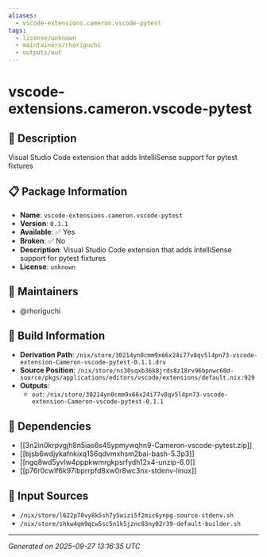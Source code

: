 ```yaml
---
aliases:
  - vscode-extensions.cameron.vscode-pytest
tags:
  - license/unknown
  - maintainers/rhoriguchi
  - outputs/out
---
```


# vscode-extensions.cameron.vscode-pytest

## 📝 Description

Visual Studio Code extension that adds IntelliSense support for pytest fixtures

## 📋 Package Information

- **Name**: `vscode-extensions.cameron.vscode-pytest`
- **Version**: `0.1.1`
- **Available**: ✅ Yes
- **Broken**: ✅ No
- **Description**: Visual Studio Code extension that adds IntelliSense support for pytest fixtures
- **License**: `unknown`
## 👥 Maintainers

- @rhoriguchi


## 🔧 Build Information

- **Derivation Path**: `/nix/store/30214yn0cmm9x66x24i77v8qv5l4pn73-vscode-extension-Cameron-vscode-pytest-0.1.1.drv`
- **Source Position**: `/nix/store/ns30sqxb36k8jrds8z18rv96bpnwc60d-source/pkgs/applications/editors/vscode/extensions/default.nix:929`
- **Outputs**:
  - `out`:  `/nix/store/30214yn0cmm9x66x24i77v8qv5l4pn73-vscode-extension-Cameron-vscode-pytest-0.1.1`

## 🔗 Dependencies

- [[3n2in0krpvgjh8n5ias6s45ypmywqhn9-Cameron-vscode-pytest.zip]]
- [[bjsb6wdjykafnkixq156qdvmxhsm2bai-bash-5.3p3]]
- [[ngq8wd5yvlw4pppkwmrgkpsrfydh12x4-unzip-6.0]]
- [[p76r0cwlf6k97ibprrpfd8xw0r8wc3nx-stdenv-linux]]

## 📁 Input Sources

- `/nix/store/l622p70vy8k5sh7y5wizi5f2mic6ynpg-source-stdenv.sh`
- `/nix/store/shkw4qm9qcw5sc5n1k5jznc83ny02r39-default-builder.sh`

---
*Generated on 2025-09-27 13:16:35 UTC*
